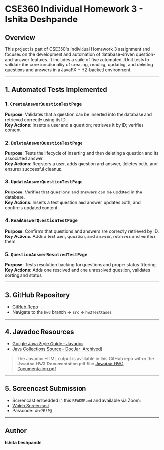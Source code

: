 # CSE360 Individual Homework 3 - Ishita Deshpande

## Overview

This project is part of CSE360's Individual Homework 3 assignment and focuses on the development and automation of database-driven question-and-answer features. It includes a suite of five automated JUnit tests to validate the core functionality of creating, reading, updating, and deleting questions and answers in a JavaFX + H2-backed environment.

---

## 1. Automated Tests Implemented

### 1. `CreateAnswerQuestionTestPage`
**Purpose**: Validates that a question can be inserted into the database and retrieved correctly using its ID.  
**Key Actions**: Inserts a user and a question; retrieves it by ID; verifies content.

### 2. `DeleteAnswerQuestionTestPage`
**Purpose**: Tests the lifecycle of inserting and then deleting a question and its associated answer.  
**Key Actions**: Registers a user, adds question and answer, deletes both, and ensures successful cleanup.

### 3. `UpdateAnswerQuestionTestPage`
**Purpose**: Verifies that questions and answers can be updated in the database.  
**Key Actions**: Inserts a test question and answer, updates both, and confirms updated content.

### 4. `ReadAnswerQuestionTestPage`
**Purpose**: Confirms that questions and answers are correctly retrieved by ID.  
**Key Actions**: Adds a test user, question, and answer; retrieves and verifies them.

### 5. `QuestionAnswerResolvedTestPage`
**Purpose**: Tests resolution tracking for questions and proper status filtering.  
**Key Actions**: Adds one resolved and one unresolved question, validates sorting and status.

---

## 3. GitHub Repository

- [GitHub Repo](https://github.com/ideshpa2/CSE360_Individual-HW)  
- Navigate to the `hw3` branch → `src` → `hw3TestCases`

---

## 4. Javadoc Resources

- [Google Java Style Guide - Javadoc](https://google.github.io/styleguide/javaguide.html#s7-javadoc)  
- [Java Collections Source - DocJar (Archived)](https://web.archive.org/web/20190325071840/http://www.docjar.net/html/api/java/util/Collections.java.html)

> The Javadoc HTML output is available in this GitHub repo within the Javadoc HW3 Documentation pdf file: 
> [Javadoc HW3 Documentation.pdf](https://github.com/ideshpa2/CSE360_Individual-HW/blob/hw3/Javadoc%20HW3%20Documentation.pdf)

---

## 5. Screencast Submission
-  Screencast embedded in this `README.md` and available via Zoom:
- [Watch Screencast](https://asu.zoom.us/rec/share/qUoNGlZYP7i-2l0WXTGDeHlT4yp3LUcQCScDevhbBcmBwF4OYsMWEb8eBIpvE72N.marT8GkyCNEHHLb0)
- Passcode: `4te?B!P@`

---

## Author

**Ishita Deshpande**  

